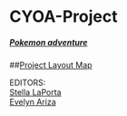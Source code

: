 # CYOA-Project
##### [Pokemon adventure](wakeup.md)
##[Project Layout Map](https://docs.google.com/a/hstat.org/drawings/d/11ZYmdDIN1AkF5ROXNh3S_ZukhXk6-Sq8f6QizPhz1yk/edit?usp=sharing)


EDITORS:  
[Stella LaPorta](https://github.com/stellal5059)  
[Evelyn Ariza](https://github.com/evelyna0008)  









